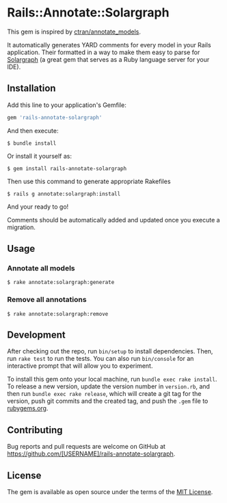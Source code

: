 # Rails::Annotate::Solargraph

This gem is inspired by [ctran/annotate_models](https://github.com/ctran/annotate_models).

It automatically generates YARD comments for every model
in your Rails application. Their formatted in a way to make them easy
to parse for [Solargraph](https://solargraph.org/) (a great gem that serves
as a Ruby language server for your IDE).

## Installation

Add this line to your application's Gemfile:

```ruby
gem 'rails-annotate-solargraph'
```

And then execute:

    $ bundle install

Or install it yourself as:

    $ gem install rails-annotate-solargraph

Then use this command to generate appropriate Rakefiles

    $ rails g annotate:solargraph:install


And your ready to go!

Comments should be automatically added and
updated once you execute a migration.

## Usage

### Annotate all models

    $ rake annotate:solargraph:generate

### Remove all annotations

    $ rake annotate:solargraph:remove

## Development

After checking out the repo, run `bin/setup` to install dependencies. Then, run `rake test` to run the tests. You can also run `bin/console` for an interactive prompt that will allow you to experiment.

To install this gem onto your local machine, run `bundle exec rake install`. To release a new version, update the version number in `version.rb`, and then run `bundle exec rake release`, which will create a git tag for the version, push git commits and the created tag, and push the `.gem` file to [rubygems.org](https://rubygems.org).

## Contributing

Bug reports and pull requests are welcome on GitHub at https://github.com/[USERNAME]/rails-annotate-solargraph.

## License

The gem is available as open source under the terms of the [MIT License](https://opensource.org/licenses/MIT).
